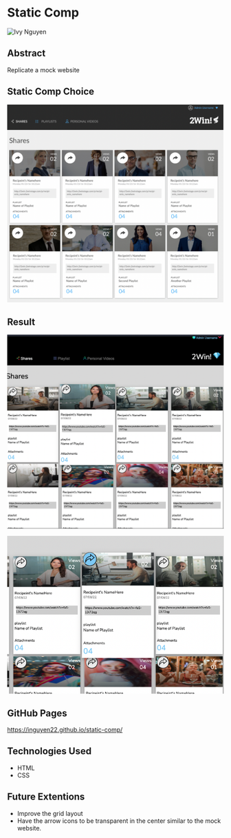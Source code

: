 # Static Comp

![Ivy Nguyen](https://github.com/INguyen22)

## Abstract
Replicate a mock website

## Static Comp Choice
![static-comp-choice](./assets/Screen%20Shot%202022-07-19%20at%202.32.56%20PM.png)

## Result
![static-comp-results](./assets/Screen%20Shot%202022-07-19%20at%202.40.10%20PM.png)

![static-comp-results](./assets/Screen%20Shot%202022-07-19%20at%202.41.49%20PM.png)

## GitHub Pages
https://inguyen22.github.io/static-comp/

## Technologies Used
- HTML
- CSS

## Future Extentions
- Improve the grid layout 
- Have the arrow icons to be transparent in the center similar to the mock website. 
